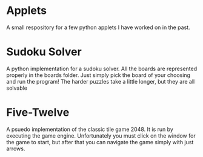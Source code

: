 # Applets
A small respository for a few python applets I have worked on in the past. 

# Sudoku Solver
A python implementation for a sudoku solver. All the boards are represented properly in the boards folder. Just simply pick the board of your choosing and run the program! The harder puzzles take a little longer, but they are all solvable

# Five-Twelve
A psuedo implementation of the classic tile game 2048. It is run by executing the game engine. Unfortunately you must click on the window for the game to start, but after that you can navigate the game simply with just arrows.
